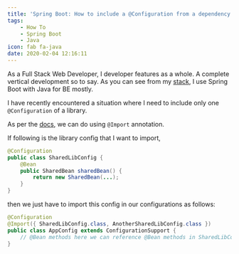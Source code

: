 ```yaml
---
title: 'Spring Boot: How to include a @Configuration from a dependency'
tags:
    - How To
    - Spring Boot
    - Java
icon: fab fa-java
date: 2020-02-04 12:16:11
---
```


As a Full Stack Web Developer, I developer features as a whole. A complete vertical development so to say. As you can see from my [stack][1], I use Spring Boot with Java for BE mostly.

I have recently encountered a situation where I need to include only one `@Configuration` of a library.

As per the [docs][2], we can do using `@Import` annotation.

If following is the library config that I want to import,

```java
@Configuration
public class SharedLibConfig {
    @Bean
    public SharedBean sharedBean() {
        return new SharedBean(...);
    }
}
```

then we just have to import this config in our configurations as follows:

```java
@Configuration
@Import({ SharedLibConfig.class, AnotherSharedLibConfig.class })
public class AppConfig extends ConfigurationSupport {
    // @Bean methods here we can reference @Bean methods in SharedLibConfig or AnotherSharedLibConfig.
}
```

[1]: /me/#Stack
[2]: https://docs.spring.io/spring-javaconfig/docs/1.0.0.M4/reference/html/ch04s03.html
